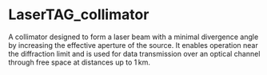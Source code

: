# LaserTAG_collimator
A collimator designed to form a laser beam with a minimal divergence angle by increasing the effective aperture of the source. It enables operation near the diffraction limit and is used for data transmission over an optical channel through free space at distances up to 1 km.
